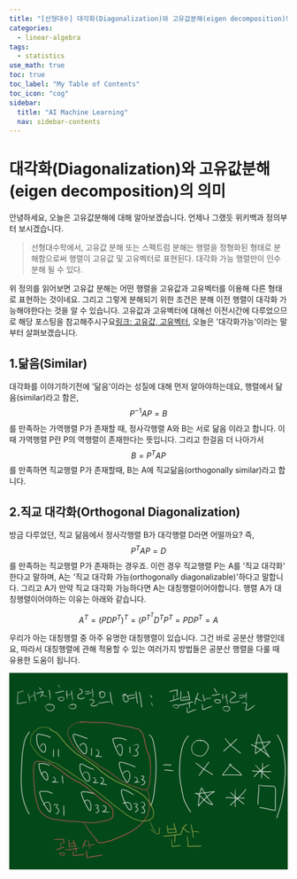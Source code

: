 ```yaml
---
title: "[선형대수] 대각화(Diagonalization)와 고유값분해(eigen decomposition)의 의미" 
categories:
  - linear-algebra
tags:
  - statistics
use_math: true
toc: true
toc_label: "My Table of Contents"
toc_icon: "cog"
sidebar:
  title: "AI Machine Learning"
  nav: sidebar-contents
---
```



# 대각화(Diagonalization)와 고유값분해(eigen decomposition)의 의미

안녕하세요, 오늘은 고유값분해에 대해 알아보겠습니다. 언제나 그랬듯 위키백과 정의부터 보시겠습니다.

> 선형대수학에서, 고유값 분해 또는 스펙트럼 분해는 행렬을 정형화된 형태로 분해함으로써 행렬이 고유값 및 고유벡터로 표현된다. 
대각화 가능 행렬만이 인수분해 될 수 있다. 

위 정의를 읽어보면 고유값 분해는 어떤 행렬을 고유값과 고유벡터를 이용해 다른 형태로 표현하는 것이네요. 
그리고 그렇게 분해되기 위한 조건은 분해 이전 행렬이 대각화 가능해야한다는 것을 알 수 있습니다. 
고유값과 고유벡터에 대해선 이전시간에 다루었으므로 해당 포스팅을 참고해주시구요[링크: 고유값, 고유벡터](https://losskatsu.github.io/linear-algebra/eigen/), 
오늘은 '대각화가능'이라는 말부터 살펴보겠습니다.

## 1.닮음(Similar)

대각화를 이야기하기전에 '닮음'이라는 성질에 대해 먼저 알아야하는데요, 
행렬에서 닮음(similar)라고 함은, $$P^{-1}AP = B$$를 만족하는 가역행렬 P가 존재할 때, 
정사각행렬 A와 B는 서로 닮음 이라고 합니다. 
이 때 가역행렬 P란 P의 역행렬이 존재한다는 뜻입니다. 
그리고 한걸음 더 나아가서 $$ B = P^{T}AP$$를 만족하면 직교행렬 P가 존재할때, 
B는 A에 직교닮음(orthogonally similar)라고 합니다.

## 2.직교 대각화(Orthogonal Diagonalization)

방금 다루었던, 직교 닮음에서 정사각행렬 B가 대각행렬 D라면 어떨까요? 
즉, $$P^{T}AP = D$$를 만족하는 직교행렬 P가 존재하는 경우죠. 
이런 경우 직교행렬 P는 A를 '직교 대각화' 한다고 말하며, 
A는 '직교 대각화 가능(orthogonally diagonalizable)'하다고 말합니다. 
그리고 A가 만약 직교 대각화 가능하다면 A는 대칭행렬이어야합니다. 
행렬 A가 대칭행렬이어야하는 이유는 아래와 같습니다.

$$A^{T} = (PDP^{T})^{T} = (P^{T}^{T}D^{T}P^{T} = PDP^{T} = A$$

우리가 아는 대칭행렬 중 아주 유명한 대칭행렬이 있습니다. 
그건 바로 공분산 행렬인데요, 
따라서 대칭행렬에 관해 적용할 수 있는 여러가지 방법들은 공분산 행렬을 다룰 때 유용한 도움이 됩니다. 

![figure01](/assets/images/eigen_decomposition/covariance_matrix.jpg)

